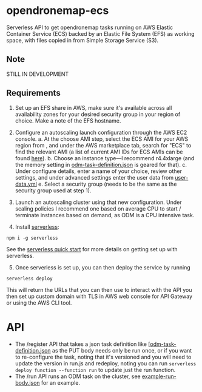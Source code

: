 # opendronemap-ecs
Serverless API to get opendronemap tasks running on AWS Elastic Container Service (ECS) backed by an Elastic File System (EFS) as working space, with files copied in from Simple Storage Service (S3).

## Note
STILL IN DEVELOPMENT

## Requirements
1. Set up an EFS share in AWS, make sure it's available across all availability zones for your desired security group in your region of choice. Make a note of the EFS hostname.

2. Configure an autoscaling launch configuration through the AWS EC2 console.
  a. At the choose AMI step, select the ECS AMI for your AWS region from  , and under the AWS  marketplace tab, search for "ECS" to find the relevant AMI (a list of current AMI IDs for ECS AMIs can be found [here](http://docs.aws.amazon.com/AmazonECS/latest/developerguide/ecs-optimized_AMI.html)).
  b. Choose an instance type—I recommend r4.4xlarge (and the memory setting in [odm-task-definition.json](odm-task-definition.json) is geared for that).
  c. Under configure details, enter a name of your choice, review other settings, and under advanced settings enter the user data from [user-data.yml](user-data-yml)
  e. Select a security group (needs to be the same as the security group used at step 1).

3. Launch an autoscaling cluster using that new configuration. Under scaling policies I recommend one based on average CPU to start / terminate instances based on demand, as ODM is a CPU intensive task.

4. Install [serverless](https://serverless.com):
```shell
npm i -g serverless
```
See the [serverless quick start](https://serverless.com/framework/docs/providers/aws/guide/quick-start/) for more details on getting set up with serverless.

5. Once serverless is set up, you can then deploy the service by running
```shell
serverless deploy
```

This will return the URLs that you can then use to interact with the API you then set up custom domain with TLS in AWS web console for API Gateway or using the AWS CLI tool.

# API
* The /register API that takes a json task definition like [[odm-task-definition.json](odm-task-definition.json) as the PUT body needs only be run once, or if you want to re-configure the task, noting that it's versioned and you will need to update the version in run.js and redeploy, noting you can run `serverless deploy function --function run` to update just the run function.
* The /run API runs an ODM task on the cluster, see [example-run-body.json](example-run-body.json) for an example.
